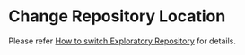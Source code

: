 # Change Repository Location

Please refer [How to switch Exploratory Repository](https://exploratory.io/note/exploratory/How-to-switch-Exploratory-Repository-ADm5ESx0) for details.